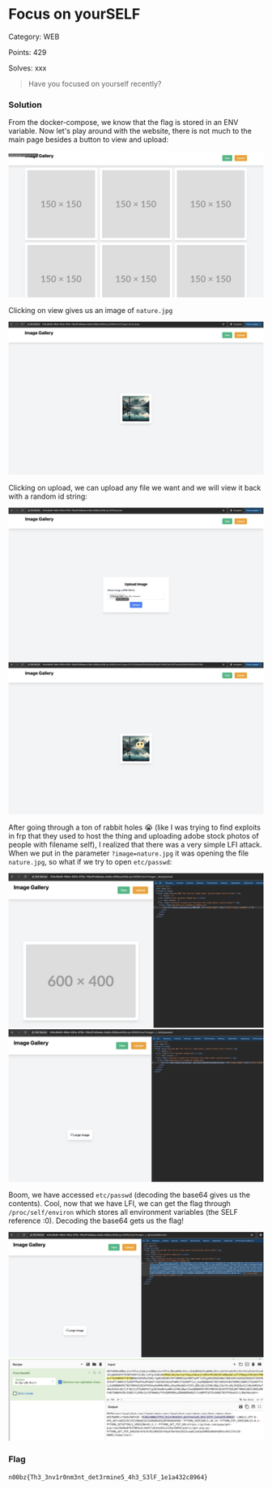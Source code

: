 # Focus on yourSELF

Category: WEB

Points: 429

Solves: xxx

>Have you focused on yourself recently?

### Solution

From the docker-compose, we know that the flag is stored in an ENV variable. Now let's play around with the website, there is not much to the main page besides a button to view and upload:

![Home](/images/SelfHome.png)

Clicking on view gives us an image of `nature.jpg`

![View](/images/SelfView.png)

Clicking on upload, we can upload any file we want and we will view it back with a random id string:

![Upload](/images/SelfUpload.png)
![Uploaded](/images/SelfUploaded.png)

After going through a ton of rabbit holes :sob: (like I was trying to find exploits in frp that they used to host the thing and uploading adobe stock photos of people with filename self), I realized that there was a very simple LFI attack. When we put in the parameter `?image=nature.jpg` it was opening the file `nature.jpg`, so what if we try to open `etc/passwd`:

![attempt 1](/images/Selfetcpasswd1.png)
![attempt 2](/images/Selfetcpasswd2.png)

Boom, we have accessed `etc/passwd` (decoding the base64 gives us the contents). Cool, now that we have LFI, we can get the flag through `/proc/self/environ` which stores all environment variables (the SELF reference :0). Decoding the base64 gets us the flag!

![Environ File](/images/Selfproc.png)
![Decode](/images/SelfB64Decode.png)




### Flag

```n00bz{Th3_3nv1r0nm3nt_det3rmine5_4h3_S3lF_1e1a432c8964}```